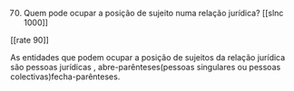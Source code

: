 70. Quem pode ocupar a posição de sujeito numa relação jurídica?
[[slnc 1000]]

[[rate 90]]

As entidades que podem ocupar a posição de sujeitos da relação jurídica são pessoas jurídicas , abre-parênteses(pessoas singulares ou pessoas colectivas)fecha-parênteses.
